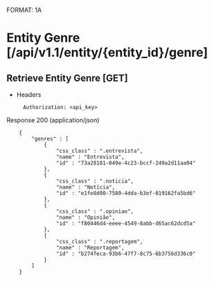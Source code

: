 FORMAT: 1A


# Entity Genre [/api/v1.1/entity/{entity_id}/genre]


## Retrieve Entity Genre [GET]


+ Headers

        Authorization: <api_key>



Response 200 (application/json)


        {
            "genres" : [
                {
                    "css_class" : ".entrevista",
                    "name" : "Entrevista",
                    "id" : "73a28181-049e-4c23-bccf-249a2d11aa04"
                },
                {
                    "css_class" : ".noticia",
                    "name" : "Notícia",
                    "id" : "e1fe8d00-7580-4dda-b3ef-019162fa5bd6"
                },
                {
                    "css_class" : ".opiniao",
                    "name" : "Opinião",
                    "id" : "f80446d4-eeee-4549-8abb-d65ac62dcd5a"
                },
                {
                    "css_class" : ".reportagem",
                    "name" : "Reportagem",
                    "id" : "b274feca-93b6-47f7-8c75-6b3756d336c0"
                }
            ]
        }

